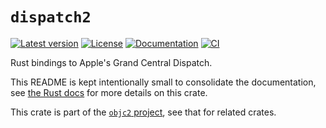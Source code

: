 # `dispatch2`

[![Latest version](https://badgen.net/crates/v/dispatch2)](https://crates.io/crates/dispatch2)
[![License](https://badgen.net/badge/license/MIT%20OR%20Apache%202.0/blue)](../LICENSE.txt)
[![Documentation](https://docs.rs/dispatch2/badge.svg)](https://docs.rs/dispatch2/)
[![CI](https://github.com/madsmtm/objc2/actions/workflows/ci.yml/badge.svg)](https://github.com/madsmtm/objc2/actions/workflows/ci.yml)

Rust bindings to Apple's Grand Central Dispatch.

This README is kept intentionally small to consolidate the documentation, see
[the Rust docs](https://docs.rs/dispatch2/) for more details on this crate.

This crate is part of the [`objc2` project](https://github.com/madsmtm/objc2),
see that for related crates.

